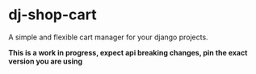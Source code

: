 # dj-shop-cart

A simple and flexible cart manager for your django projects.

**This is a work in progress, expect api breaking changes, pin the exact version you are using**
